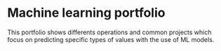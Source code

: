 # Machine learning portfolio



This portfolio shows differents operations and common projects which focus on predicting specific types of values with the use of ML models.
